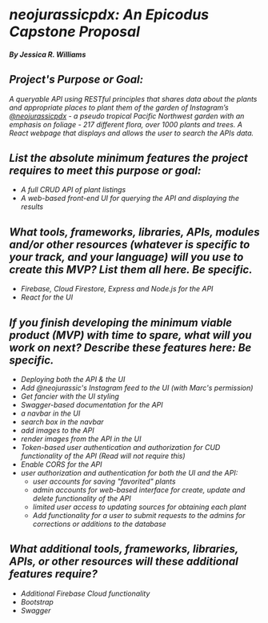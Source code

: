 # _neojurassicpdx: An Epicodus Capstone Proposal_
#### _By **Jessica R. Williams**_

## _Project's Purpose or Goal:_ 

_A queryable API using RESTful principles that shares data about the plants and appropriate places to plant them of the garden of Instagram’s [@neojurassicpdx](https://www.instagram.com/neojurassicpdx/) - a pseudo tropical Pacific Northwest garden with an emphasis on foliage - 217 different flora, over 1000 plants and trees.  A React webpage that displays and allows the user to search the APIs data._

## _List the absolute minimum features the project requires to meet this purpose or goal:_

* _A full CRUD API of plant listings_
* _A web-based front-end UI for querying the API and displaying the results_

## _What tools, frameworks, libraries, APIs, modules and/or other resources (whatever is specific to your track, and your language) will you use to create this MVP? List them all here. Be specific._

* _Firebase, Cloud Firestore, Express and Node.js for the API_
* _React for the UI_

## _If you finish developing the minimum viable product (MVP) with time to spare, what will you work on next? Describe these features here: Be specific._

* _Deploying both the API & the UI_
* _Add @neojurassic's Instagram feed to the UI (with Marc's permission)_
* _Get fancier with the UI styling_
* _Swagger-based documentation for the API_
* _a navbar in the UI_
* _search box in the navbar_ 
* _add images to the API_ 
* _render images from the API in the UI_
* _Token-based user authentication and authorization for CUD functionality of the API (Read will not require this)_
* _Enable CORS for the API_
* _user authorization and authentication for both the UI and the API:_
    - _user accounts for saving "favorited" plants_
    - _admin accounts for web-based interface for create, update and delete functionality of the API_
    - _limited user access to updating sources for obtaining each plant_
    - _Add functionality for a user to submit requests to the admins for corrections or additions to the database_ 

## _What additional tools, frameworks, libraries, APIs, or other resources will these additional features require?_

* _Additional Firebase Cloud functionality_
* _Bootstrap_
* _Swagger_